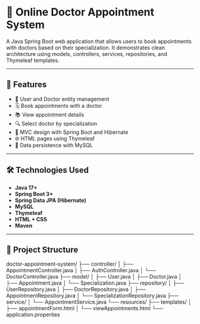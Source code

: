 # 🏥 Online Doctor Appointment System

A Java Spring Boot web application that allows users to book appointments with doctors based on their specialization. It demonstrates clean architecture using models, controllers, services, repositories, and Thymeleaf templates.

---

## 🚀 Features

- 👤 User and Doctor entity management
- 🗓️ Book appointments with a doctor
- 📚 View appointment details
- 🔍 Select doctor by specialization
- 🧠 MVC design with Spring Boot and Hibernate
- 🌐 HTML pages using Thymeleaf
- 💾 Data persistence with MySQL

---

## 🛠️ Technologies Used

- **Java 17+**
- **Spring Boot 3+**
- **Spring Data JPA (Hibernate)**
- **MySQL**
- **Thymeleaf**
- **HTML + CSS**
- **Maven**

---

## 📁 Project Structure

doctor-appointment-system/
├── controller/
│ ├── AppointmentController.java
│ ├── AuthController.java
│ └── DoctorController.java
├── model/
│ ├── User.java
│ ├── Doctor.java
│ ├── Appointment.java
│ └── Specialization.java
├── repository/
│ ├── UserRepository.java
│ ├── DoctorRepository.java
│ ├── AppointmentRepository.java
│ └── SpecializationRepository.java
├── service/
│ └── AppointmentService.java
└── resources/
├── templates/
│ ├── appointmentForm.html
│ └── viewAppointments.html
└── application.properties
